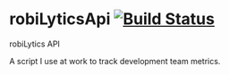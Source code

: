 # robiLyticsApi [![Build Status](https://travis-ci.org/josemrobles/robiLyticsAPI.svg?branch=master)](https://travis-ci.org/josemrobles/robiLyticsAPI)
robiLytics API

A script I use at work to track development team metrics.
